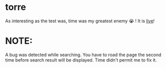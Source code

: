 # torre

As interesting as the test was, time was my greatest enemy 😭 ! It is [live](https://johntorretest.herokuapp.com/)!

# NOTE:

A bug was detected while searching. You have to road the page the second time before search result will be displayed. Time didn't permit me to fix it.
